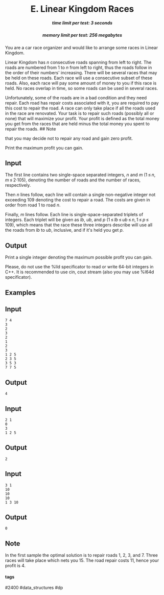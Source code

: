 <h1 style='text-align: center;'> E. Linear Kingdom Races</h1>

<h5 style='text-align: center;'>time limit per test: 3 seconds</h5>
<h5 style='text-align: center;'>memory limit per test: 256 megabytes</h5>

You are a car race organizer and would like to arrange some races in Linear Kingdom.

Linear Kingdom has *n* consecutive roads spanning from left to right. The roads are numbered from 1 to *n* from left to right, thus the roads follow in the order of their numbers' increasing. There will be several races that may be held on these roads. Each race will use a consecutive subset of these roads. Also, each race will pay some amount of money to you if this race is held. No races overlap in time, so some roads can be used in several races.

Unfortunately, some of the roads are in a bad condition and they need repair. Each road has repair costs associated with it, you are required to pay this cost to repair the road. A race can only take place if all the roads used in the race are renovated. Your task is to repair such roads (possibly all or none) that will maximize your profit. Your profit is defined as the total money you get from the races that are held minus the total money you spent to repair the roads. ## Note

 that you may decide not to repair any road and gain zero profit.

Print the maximum profit you can gain.

## Input

The first line contains two single-space separated integers, *n* and *m* (1 ≤ *n*, *m* ≤ 2·105), denoting the number of roads and the number of races, respectively.

Then *n* lines follow, each line will contain a single non-negative integer not exceeding 109 denoting the cost to repair a road. The costs are given in order from road 1 to road *n*.

Finally, *m* lines follow. Each line is single-space-separated triplets of integers. Each triplet will be given as *lb*, *ub*, and *p* (1 ≤ *lb* ≤ *ub* ≤ *n*, 1 ≤ *p* ≤ 109), which means that the race these three integers describe will use all the roads from *lb* to *ub*, inclusive, and if it's held you get *p*.

## Output

Print a single integer denoting the maximum possible profit you can gain.

Please, do not use the %lld specificator to read or write 64-bit integers in C++. It is recommended to use cin, cout stream (also you may use %I64d specificator).

## Examples

## Input


```
7 4  
3  
2  
3  
2  
1  
2  
3  
1 2 5  
2 3 5  
3 5 3  
7 7 5  

```
## Output


```
4  

```
## Input


```
2 1  
0  
3  
1 2 5  

```
## Output


```
2  

```
## Input


```
3 1  
10  
10  
10  
1 3 10  

```
## Output


```
0  

```
## Note

In the first sample the optimal solution is to repair roads 1, 2, 3, and 7. Three races will take place which nets you 15. The road repair costs 11, hence your profit is 4.



#### tags 

#2400 #data_structures #dp 